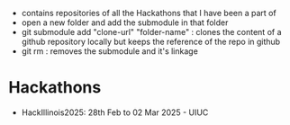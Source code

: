 - contains repositories of all the Hackathons that I have been a part of
- open a new folder and add the submodule in that folder
- git submodule add "clone-url" "folder-name" : clones the content of a github repository locally but keeps the reference of the repo in github
- git rm <path-to-submodule>: removes the submodule and it's linkage

# Hackathons
- HackIllinois2025: 28th Feb to 02 Mar 2025 - UIUC

